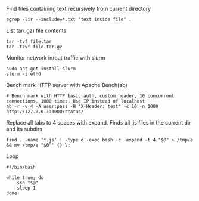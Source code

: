 Find files containing text recursively from current directory

    egrep -lir --include=*.txt "text inside file" .

List tar(.gz) file contents

    tar -tvf file.tar
    tar -tzvf file.tar.gz

Monitor network in/out traffic with slurm

    sudo apt-get install slurm
    slurm -i eth0

Bench mark HTTP server with Apache Bench(ab)

    # Bench mark with HTTP basic auth, custom header, 10 concurrent connections, 1000 times. Use IP instead of localhost
    ab -r -v 4 -A user:pass -H "X-Header: test" -c 10 -n 1000 http://127.0.0.1:3000/status/

Replace all tabs to 4 spaces with expand. Finds all .js files in the current dir and its subdirs

    find . -name '*.js' ! -type d -exec bash -c 'expand -t 4 "$0" > /tmp/e && mv /tmp/e "$0"' {} \;

Loop

    #!/bin/bash

    while true; do
        ssh "$@"
        sleep 1
    done
